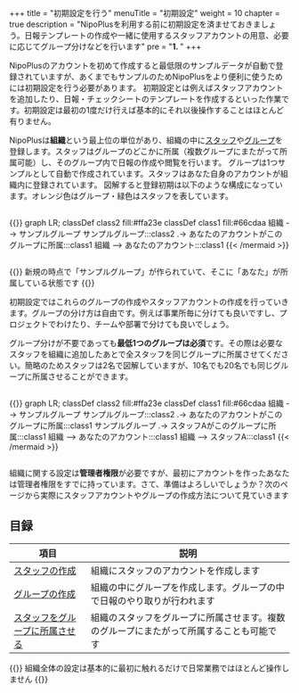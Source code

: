 +++
title = "初期設定を行う"
menuTitle = "初期設定"
weight = 10
chapter = true
description = "NipoPlusを利用する前に初期設定を済ませておきましょう。日報テンプレートの作成や一緒に使用するスタッフアカウントの用意、必要に応じてグループ分けなどを行います"
pre = "<b>1. </b>"
+++

NipoPlusのアカウントを初めて作成すると最低限のサンプルデータが自動で登録されていますが、あくまでもサンプルのためNipoPlusをより便利に使うためには初期設定を行う必要があります。
初期設定とは例えばスタッフアカウントを追加したり、日報・チェックシートのテンプレートを作成するといった作業です。初期設定は最初の1度だけ行えば基本的にそれ以後操作することはほとんど有りません。  

NipoPlusは**組織**という最上位の単位があり、組織の中に[スタッフ](/org/staff/make/)や[グループ](/org/groupsetting/make/)を登録します。スタッフはグループのどこかに所属（複数グループにまたがって所属可能）し、そのグループ内で日報の作成や閲覧を行います。
グループは1つサンプルとして自動で作成されています。スタッフはあなた自身のアカウントが組織内に登録されています。
図解すると登録初期は以下のような構成になっています。オレンジ色はグループ・緑色はスタッフを表しています。

<div style="overflow:scroll">

{{<mermaid align="center">}}
graph LR;
  classDef class2 fill:#ffa23e
  classDef class1 fill:#66cdaa
  組織 --> サンプルグループ
  サンプルグループ:::class2 .-> あなたのアカウントがこのグループに所属:::class1
  組織 --> あなたのアカウント:::class1
{{< /mermaid >}}

</div>

{{<alice pos="right" icon="here">}}
新規の時点で「サンプルグループ」が作られていて、そこに「あなた」が所属している状態です
{{</alice>}}

初期設定ではこれらのグループの作成やスタッフアカウントの作成を行っていきます。グループの分け方は自由です。例えば事業所毎に分けても良いですし、プロジェクトでわけたり、チームや部署で分けても良いでしょう。  

グループ分けが不要であっても**最低1つのグループは必須**です。その際は必要なスタッフを組織に追加したあとで全スタッフを同じグループに所属させてください。簡略のためスタッフは2名で図解していますが、10名でも20名でも同じグループに所属させることができます。

<div style="overflow:scroll">

{{<mermaid align="center">}}
graph LR;
  classDef class2 fill:#ffa23e
  classDef class1 fill:#66cdaa
  組織 --> サンプルグループ
  サンプルグループ:::class2 .-> あなたのアカウントがこのグループに所属:::class1
  サンプルグループ .-> スタッフAがこのグループに所属:::class1
  組織 --> あなたのアカウント:::class1
  組織 --> スタッフA:::class1
{{< /mermaid >}}

</div>

組織に関する設定は**管理者権限**が必要ですが、最初にアカウントを作ったあなたは管理者権限をすでに持っています。さて、準備はよろしいでしょうか？次のページから実際にスタッフアカウントやグループの作成方法について見ていきます

## 目録

|項目|説明|
|---|---|
|[スタッフの作成](/org/staff/make/)|組織にスタッフのアカウントを作成します|
|[グループの作成](/org/groupsetting/make/)|組織の中にグループを作成します。グループの中で日報のやり取りが行われます|
|[スタッフをグループに所属させる](/org/staff/assign/)|組織のスタッフをグループに所属させます。複数のグループにまたがって所属することも可能です|

{{<alice pos="right" icon="here">}}
組織全体の設定は基本的に最初に触れるだけで日常業務ではほとんど操作しません
{{</alice>}}
